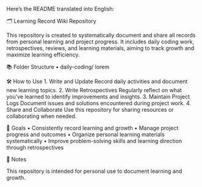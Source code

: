 Here’s the README translated into English:

🗂 Learning Record Wiki Repository

This repository is created to systematically document and share all records from personal learning and project progress. It includes daily coding work, retrospectives, reviews, and learning materials, aiming to track growth and maximize learning efficiency.

📚 Folder Structure
	•	daily-coding/
lorem

🛠 How to Use
	1.	Write and Update
Record daily activities and document new learning topics.
	2.	Write Retrospectives
Regularly reflect on what you’ve learned to identify improvements and insights.
	3.	Maintain Project Logs
Document issues and solutions encountered during project work.
	4.	Share and Collaborate
Use this repository for sharing resources or collaborating when needed.

📝 Goals
	•	Consistently record learning and growth
	•	Manage project progress and outcomes
	•	Organize personal learning materials systematically
	•	Improve problem-solving skills and learning direction through retrospectives

🔗 Notes

This repository is intended for personal use to document learning and growth. 